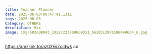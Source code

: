 ```yaml
---
title: Teacher Planner
date: 2025-06-03T08:47:41.131Z
tags: 2025-06-03
Category: OTHERS
description: 9xx
image: img/503608043_10227223760609321_5610513071596499654_n.jpg
---
```

https://amzlink.to/az02EiiZcidwk ad